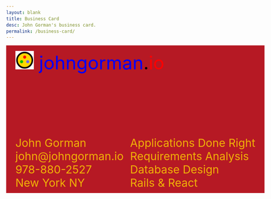 ```yaml
---
layout: blank
title: Business Card
desc: John Gorman's business card.
permalink: /business-card/
---
```


<style>

#particles-js
{
  background-color: #b61924;
  width: 700px;
  height: 400px;
  position: relative;
}

#logo-jgio
{
  position: absolute;
  top: 15px;
  left: 25px;
  font-size: 50px;
}

#logo
{
  height: 50px;
  width: 50px;
}

.text
{
  position: absolute;
  font-size: 30px;
  color: #ffd700;
  opacity: 0.8;
}

.contact
{
  bottom: 10px;
  left: 25px;
}

.skills
{
  bottom: 10px;
  right: 25px;
}

</style>

<div id="particles-js">

  <div id="logo-jgio">
    <img id="logo" src="/images/jg-logo.svg"/>
    <span style="color:blue">johngorman</span
    ><span style="color:black">.</span
    ><span style="color:red">io</span>
  </div>

  <div class="text contact">
    John Gorman<br/>
    john@johngorman.io<br/>
    978-880-2527<br/>
    New York NY
  </div>

  <div class="text skills">
    Applications Done Right<br/>
    Requirements Analysis<br/>
    Database Design<br/>
    Rails & React
  </div>

  <script src="https://cdn.jsdelivr.net/npm/particles.js@2.0.0/particles.min.js" crossorigin="anonymous"></script>
  <script>particlesJS.load('particles-js', '/assets/particles.json');</script>

</div>

